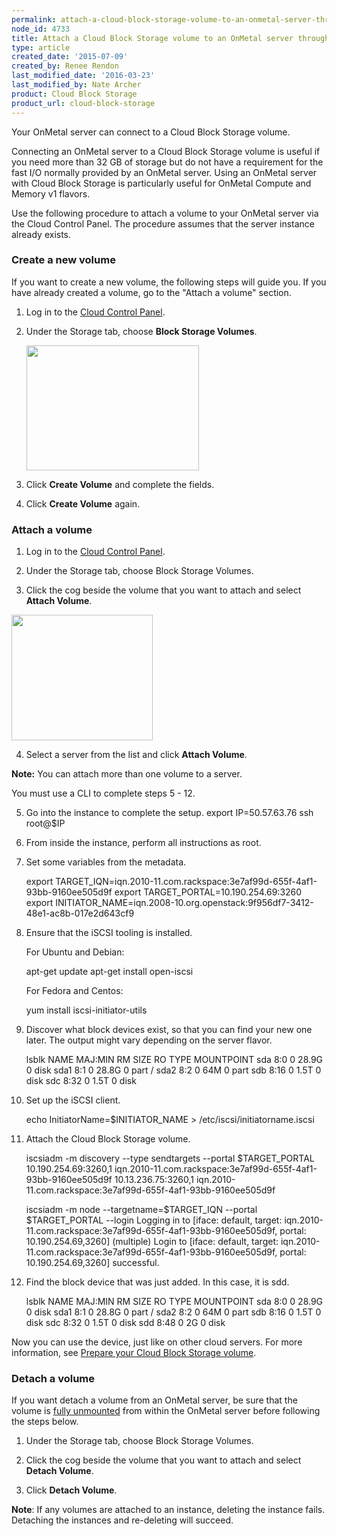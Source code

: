 ```yaml
---
permalink: attach-a-cloud-block-storage-volume-to-an-onmetal-server-through-the-cloud-control-panel/
node_id: 4733
title: Attach a Cloud Block Storage volume to an OnMetal server through the Cloud Control Panel
type: article
created_date: '2015-07-09'
created_by: Renee Rendon
last_modified_date: '2016-03-23'
last_modified_by: Nate Archer
product: Cloud Block Storage
product_url: cloud-block-storage
---
```


Your OnMetal server can connect to a Cloud Block Storage volume.

Connecting an OnMetal server to a Cloud Block Storage volume is useful
if you need more than 32 GB of storage but do not have a requirement for
the fast I/O normally provided by an OnMetal server. Using an OnMetal
server with Cloud Block Storage is particularly useful for OnMetal
Compute and Memory v1 flavors.

Use the following procedure to attach a volume to your OnMetal
server via the Cloud Control Panel. The procedure assumes
that the server instance already exists.



### Create a new volume

If you want to create a new volume, the following steps will guide you.
If you have already created a volume, go to the "Attach a volume" section.

1. Log in to the [Cloud Control Panel](https://mycloud.rackspace.com/).

2. Under the Storage tab, choose **Block Storage Volumes**.

   <img src="https://8026b2e3760e2433679c-fffceaebb8c6ee053c935e8915a3fbe7.ssl.cf2.rackcdn.com/field/image/storage.png" width="276" height="200" />

3. Click **Create Volume** and complete the fields.

4. Click **Create Volume** again.




### Attach a volume

1. Log in to the [Cloud Control Panel](https://mycloud.rackspace.com/).

2. Under the Storage tab, choose Block Storage Volumes.

3. Click the cog beside the volume that you want to attach and
select **Attach Volume**.

  <img src="https://8026b2e3760e2433679c-fffceaebb8c6ee053c935e8915a3fbe7.ssl.cf2.rackcdn.com/field/image/attach%20volume.png" width="226" height="201" />

4. Select a server from the list and click **Attach Volume**.

**Note:** You can attach more than one volume to a server.

You must use a CLI to complete steps 5 - 12.

5. Go into the instance to complete the setup.
      export IP=50.57.63.76
      ssh root@$IP

6. From inside the instance, perform all instructions as root.

7. Set some variables from the metadata.

      export TARGET_IQN=iqn.2010-11.com.rackspace:3e7af99d-655f-4af1-93bb-9160ee505d9f
      export TARGET_PORTAL=10.190.254.69:3260
      export INITIATOR_NAME=iqn.2008-10.org.openstack:9f956df7-3412-48e1-ac8b-017e2d643cf9

8. Ensure that the iSCSI tooling is installed.

   For Ubuntu and Debian:

      apt-get update
      apt-get install open-iscsi

   For Fedora and Centos:

      yum install iscsi-initiator-utils

9. Discover what block devices exist, so that you can find your new one later. The output might vary depending on the server flavor.

      lsblk
      NAME   MAJ:MIN RM   SIZE RO TYPE MOUNTPOINT
      sda      8:0    0  28.9G  0 disk
      sda1     8:1    0  28.8G  0 part /
      sda2     8:2    0    64M  0 part
      sdb      8:16   0   1.5T  0 disk
      sdc      8:32   0   1.5T  0 disk

10. Set up the iSCSI client.

      echo InitiatorName=$INITIATOR_NAME > /etc/iscsi/initiatorname.iscsi

11. Attach the Cloud Block Storage volume.

      iscsiadm -m discovery --type sendtargets --portal $TARGET_PORTAL
      10.190.254.69:3260,1 iqn.2010-11.com.rackspace:3e7af99d-655f-4af1-93bb-9160ee505d9f
      10.13.236.75:3260,1 iqn.2010-11.com.rackspace:3e7af99d-655f-4af1-93bb-9160ee505d9f
      
      iscsiadm -m node --targetname=$TARGET_IQN --portal $TARGET_PORTAL --login
      Logging in to [iface: default, target: iqn.2010-11.com.rackspace:3e7af99d-655f-4af1-93bb-9160ee505d9f, portal: 10.190.254.69,3260] (multiple)
      Login to [iface: default, target: iqn.2010-11.com.rackspace:3e7af99d-655f-4af1-93bb-9160ee505d9f, portal: 10.190.254.69,3260] successful.

12. Find the block device that was just added.  In this case, it is sdd.

      lsblk
      NAME   MAJ:MIN RM   SIZE RO TYPE MOUNTPOINT
      sda      8:0    0  28.9G  0 disk
      sda1     8:1    0  28.8G  0 part /
      sda2     8:2    0    64M  0 part
      sdb      8:16   0   1.5T  0 disk
      sdc      8:32   0   1.5T  0 disk
      sdd      8:48   0     2G  0 disk

Now you can use the device, just like on other cloud servers. For more
information, see [Prepare your Cloud Block Storage
volume](/how-to/prepare-your-cloud-block-storage-volume).



### Detach a volume

If you want detach a volume from an OnMetal server, be sure that the
volume is [fully
unmounted](/how-to/detach-and-delete-cloud-block-storage-volumes)
from within the OnMetal server before following the steps below.

1. Under the Storage tab, choose Block Storage Volumes.

2. Click the cog beside the volume that you want to attach and
   select **Detach Volume**.

3. Click **Detach Volume**.

**Note**: If any volumes are attached to an instance, deleting the
instance fails. Detaching the instances and re-deleting will
succeed.

